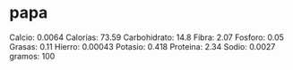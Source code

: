 # papa

Calcio: 0.0064
Calorías: 73.59
Carbohidrato: 14.8
Fibra: 2.07
Fosforo: 0.05
Grasas: 0.11
Hierro: 0.00043
Potasio: 0.418
Proteina: 2.34
Sodio: 0.0027
gramos: 100